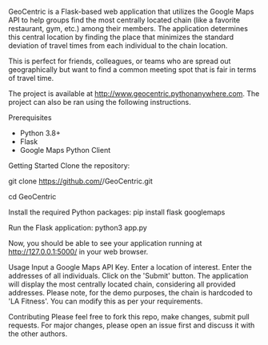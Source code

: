 GeoCentric is a Flask-based web application that utilizes the Google Maps API to help groups find the most centrally located chain (like a favorite restaurant, gym, etc.) among their members. The application determines this central location by finding the place that minimizes the standard deviation of travel times from each individual to the chain location.

This is perfect for friends, colleagues, or teams who are spread out geographically but want to find a common meeting spot that is fair in terms of travel time.

The project is available at http://www.geocentric.pythonanywhere.com. The project can also be ran using the following instructions.

Prerequisites
- Python 3.8+
- Flask
- Google Maps Python Client

Getting Started
Clone the repository:

git clone https://github.com/<username>/GeoCentric.git

cd GeoCentric

Install the required Python packages:
pip install flask googlemaps

Run the Flask application:
python3 app.py

Now, you should be able to see your application running at http://127.0.0.1:5000/ in your web browser.

Usage
Input a Google Maps API Key.
Enter a location of interest.
Enter the addresses of all individuals.
Click on the 'Submit' button.
The application will display the most centrally located chain, considering all provided addresses.
Please note, for the demo purposes, the chain is hardcoded to 'LA Fitness'. You can modify this as per your requirements.

Contributing
Please feel free to fork this repo, make changes, submit pull requests. For major changes, please open an issue first and discuss it with the other authors.
